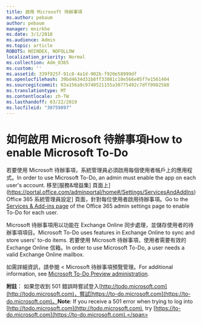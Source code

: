 ```yaml
---
title: 啟用 Microsoft 待辦事項
ms.author: pebaum
author: pebaum
manager: mnirkhe
ms.date: 3/1/2018
ms.audience: Admin
ms.topic: article
ROBOTS: NOINDEX, NOFOLLOW
localization_priority: Normal
ms.collection: Adm_O365
ms.custom: ''
ms.assetid: 339f925f-91c8-4a1d-902b-f920e58999df
ms.openlocfilehash: 39bd4634d31b8ff33081c10e566e05f7e1561404
ms.sourcegitcommit: 03a156a9c9740521155a30775492c7dff0982588
ms.translationtype: MT
ms.contentlocale: zh-TW
ms.lasthandoff: 03/22/2019
ms.locfileid: "30759897"
---
```

# <a name="how-to-enable-microsoft-to-do"></a><span data-ttu-id="caa79-102">如何啟用 Microsoft 待辦事項</span><span class="sxs-lookup"><span data-stu-id="caa79-102">How to enable Microsoft To-Do</span></span>

<span data-ttu-id="caa79-103">若要使用 Microsoft 待辦事項，系統管理員必須啟用每個使用者帳戶上的應用程式。</span><span class="sxs-lookup"><span data-stu-id="caa79-103">In order to use Microsoft To-Do, an admin must enable the app on each user's account.</span></span> <span data-ttu-id="caa79-104">移至[服務&amp;增益集] 頁面上](https://portal.office.com/adminportal/home#/Settings/ServicesAndAddIns)Office 365 系統管理員設定] 頁面，針對每位使用者啟用待辦事項。</span><span class="sxs-lookup"><span data-stu-id="caa79-104">Go to the [Services &amp; Add-ins page](https://portal.office.com/adminportal/home#/Settings/ServicesAndAddIns) of the Office 365 admin settings page to enable To-Do for each user.</span></span> 
  
<span data-ttu-id="caa79-105">Microsoft 待辦事項用以功能在 Exchange Online 同步處理，並儲存使用者的待辦事項項目。</span><span class="sxs-lookup"><span data-stu-id="caa79-105">Microsoft To-Do uses features in Exchange Online to sync and store users' to-do items.</span></span> <span data-ttu-id="caa79-106">若要使用 Microsoft 待辦事項，使用者需要有效的 Exchange Online 信箱。</span><span class="sxs-lookup"><span data-stu-id="caa79-106">In order to use Microsoft To-Do, a user needs a valid Exchange Online mailbox.</span></span>
  
<span data-ttu-id="caa79-107">如需詳細資訊，請參閱 < <b0>Microsoft 待辦事項預覽管理</b0>。</span><span class="sxs-lookup"><span data-stu-id="caa79-107">For additional information, see [Microsoft To-Do Preview administration](https://support.office.com/article/490c1a8c-2333-4952-8125-841afadb9620.aspx).</span></span>
  
 <span data-ttu-id="caa79-108">**附註**： 如果您收到 501 錯誤時嘗試登入[http://todo.microsoft.com](http://todo.microsoft.com)，嘗試[https://to-do.microsoft.com](https://to-do.microsoft.com)。</span><span class="sxs-lookup"><span data-stu-id="caa79-108">**Note**: If you receive a 501 error when trying to log into [http://todo.microsoft.com](http://todo.microsoft.com), try [https://to-do.microsoft.com](https://to-do.microsoft.com).</span></span>
  


